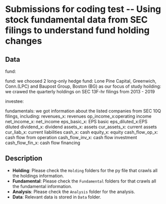 # Submissions for coding test -- Using stock fundamental data from SEC filings to understand fund holding changes

## Data

fund:

fund: we choosed 2 long-only hedge fund: Lone Pine Capital, Greenwich, Conn.(LPC) and Baupost Group, Boston (BG) as our focus of study
hoilding: we crawed the quarterly holdings on SEC 13F-hr filings from 2013 - 2019

investee:

fundamentals: we got information about the listed companies from SEC 10Q filings, including: 
              revenues_x: revenues
              op_income_x:operating income
              net_income_x:	net_income
              eps_basic_x: EPS basic
              eps_diluted_x:EPS diluted
              dividend_x: dividend
              assets_x: assets
              cur_assets_x: current assets
              cur_liab_x: current liabilities
              cash_x: cash
              equity_x: equity
              cash_flow_op_x: cash flow from operation
              cash_flow_inv_x: cash flow investment
              cash_flow_fin_x: cash flow financing

## Description

* **Holding**: Please check the `Holding` folders for the py file that crawls all the holdings information.
* **Fundamental**: Please check the `Fundamental` folders for that crawls all the fundamental information.
* **Analysis**: Please check the `Analysis` folder for the analysis.
* **Data**: Relevant data is stored in `Data` folder.
